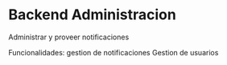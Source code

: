 # Backend Administracion

Administrar y proveer notificaciones 

Funcionalidades:
gestion de notificaciones
Gestion de usuarios